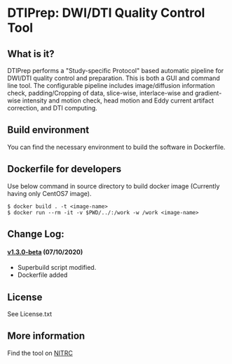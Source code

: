 # DTIPrep: DWI/DTI Quality Control Tool

## What is it?

DTIPrep performs a "Study-specific Protocol" based automatic pipeline for DWI/DTI quality control and preparation. This is both a GUI and command line tool. The configurable pipeline includes image/diffusion information check, padding/Cropping of data, slice-wise, interlace-wise and gradient-wise intensity and motion check, head motion and Eddy current artifact correction, and DTI computing.

## Build environment

You can find the necessary environment to build the software in Dockerfile.

## Dockerfile for developers

Use below command in source directory to build docker image (Currently having only CentOS7 image).

```
$ docker build . -t <image-name>
$ docker run --rm -it -v $PWD/../:/work -w /work <image-name> 
```

## Change Log:

#### [v1.3.0-beta](http://github.com/NIRALUser/DTIAtlasBuilder/tree/v1.3.0-beta) (07/10/2020)
- Superbuild script modified.
- Dockerfile added

## License

See License.txt

## More information

Find the tool on [NITRC](http://www.nitrc.org/projects/dtiprep/)

